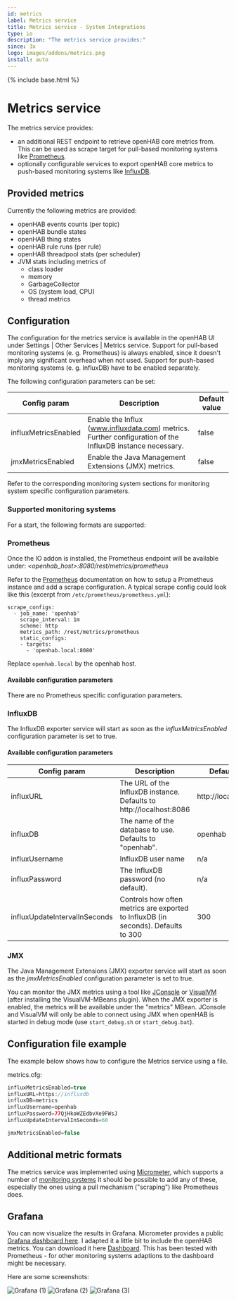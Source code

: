 ```yaml
---
id: metrics
label: Metrics service
title: Metrics service - System Integrations
type: io
description: "The metrics service provides:"
since: 3x
logo: images/addons/metrics.png
install: auto
---
```


<!-- Attention authors: Do not edit directly. Please add your changes to the appropriate source repository -->

{% include base.html %}

<AddonLogo />

# Metrics service

The metrics service provides:

- an additional REST endpoint to retrieve openHAB core metrics from. This can be used as scrape target for pull-based monitoring systems like [Prometheus](https://prometheus.io/).
- optionally configurable services to export openHAB core metrics to push-based monitoring systems like [InfluxDB](https://www.influxdata.com/).

## Provided metrics

Currently the following metrics are provided:

- openHAB events counts (per topic)
- openHAB bundle states
- openHAB thing states
- openHAB rule runs (per rule)
- openHAB threadpool stats (per scheduler)
- JVM stats including metrics of
  - class loader
  - memory
  - GarbageCollector
  - OS (system load, CPU)
  - thread metrics

## Configuration

The configuration for the metrics service is available in the openHAB UI under Settings | Other Services | Metrics service.
Support for pull-based monitoring systems (e. g. Prometheus) is always enabled, since it doesn't imply any significant overhead when not used.
Support for push-based monitoring systems (e. g. InfluxDB) have to be enabled separately.

The following configuration parameters can be set:

| Config param         | Description                                                                                               | Default value |
|----------------------|-----------------------------------------------------------------------------------------------------------|---------------|
| influxMetricsEnabled | Enable the Influx (www.influxdata.com) metrics. Further configuration of the InfluxDB instance necessary. | false         |
| jmxMetricsEnabled    | Enable the Java Management Extensions (JMX) metrics.                                                      | false         |

Refer to the corresponding monitoring system sections for monitoring system specific configuration parameters.

### Supported monitoring systems

For a start, the following formats are supported:

### Prometheus

Once the IO addon is installed, the Prometheus endpoint will be available under:
_<openhab_host>:8080/rest/metrics/prometheus_

Refer to the [Prometheus](https://prometheus.io/) documentation on how to setup a Prometheus instance and add a scrape configuration. A typical scrape config could look like this (excerpt from `/etc/prometheus/prometheus.yml`):

````shell
scrape_configs:
  - job_name: 'openhab'
    scrape_interval: 1m
    scheme: http
    metrics_path: /rest/metrics/prometheus
    static_configs:
    - targets:
      - 'openhab.local:8080'
````

Replace `openhab.local` by the openhab host.

#### Available configuration parameters

There are no Prometheus specific configuration parameters.

### InfluxDB

The InfluxDB exporter service will start as soon as the _influxMetricsEnabled_ configuration parameter is set to true.

#### Available configuration parameters

| Config param                  | Description                                                                       | Default value         |
|-------------------------------|-----------------------------------------------------------------------------------|-----------------------|
| influxURL                     | The URL of the InfluxDB instance. Defaults to http://localhost:8086               | http://localhost:8086 |
| influxDB                      | The name of the database to use. Defaults to "openhab".                           | openhab               |
| influxUsername                | InfluxDB user name                                                                | n/a                   |
| influxPassword                | The InfluxDB password (no default).                                               | n/a                   |
| influxUpdateIntervalInSeconds | Controls how often metrics are exported to InfluxDB (in seconds). Defaults to 300 | 300                   |

### JMX

The Java Management Extensions (JMX) exporter service will start as soon as the _jmxMetricsEnabled_ configuration parameter is set to true.

You can monitor the JMX metrics using a tool like [JConsole](https://docs.oracle.com/en/java/javase/17/management/using-jconsole.html) or [VisualVM](https://visualvm.github.io/) (after installing the VisualVM-MBeans plugin).
When the JMX exporter is enabled, the metrics will be available under the "metrics" MBean.
JConsole and VisualVM will only be able to connect using JMX when openHAB is started in debug mode (use `start_debug.sh` or `start_debug.bat`).

## Configuration file example

The example below shows how to configure the Metrics service using a file.

metrics.cfg:

```java
influxMetricsEnabled=true
influxURL=https://influxdb
influxDB=metrics
influxUsername=openhab
influxPassword=77QjHkoWZEdbvXe9FWsJ
influxUpdateIntervalInSeconds=60

jmxMetricsEnabled=false
```

## Additional metric formats

The metrics service was implemented using [Micrometer](https://micrometer.io), which supports a number of [monitoring systems](https://micrometer.io/docs)
It should be possible to add any of these, especially the ones using a pull mechanism ("scraping") like Prometheus does.

## Grafana

You can now visualize the results in Grafana. Micrometer provides a public [Grafana dashboard here](https://grafana.com/grafana/dashboards/4701).
I adapted it a little bit to include the openHAB metrics.
You can download it here [Dashboard](doc/dashboard.json).
This has been tested with Prometheus - for other monitoring systems adaptions to the dashboard might be necessary.

Here are some screenshots:

![Grafana (1)](doc/grafana-1.png)
![Grafana (2)](doc/grafana-2.png)
![Grafana (3)](doc/grafana-3.png)
